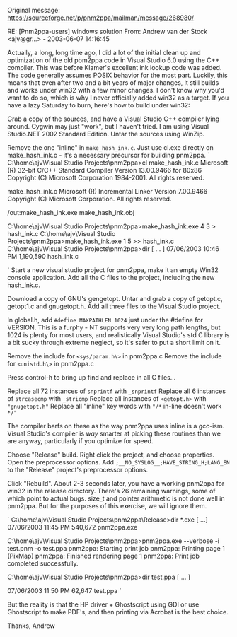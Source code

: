 Original message: https://sourceforge.net/p/pnm2ppa/mailman/message/268980/

RE: [Pnm2ppa-users] windows solution
From: Andrew van der Stock <ajv@gr...> - 2003-06-07 14:16:45


Actually, a long, long time ago, I did a lot of the initial clean up and optimization of the old pbm2ppa code in Visual Studio 6.0 using the C++ compiler. This was before Klamer's excellent ink lookup code was added. The code generally assumes POSIX behavior for the most part. Luckily, this means that even after two and a bit years of major changes, it still builds and works under win32 with a few minor changes. I don't know why you'd want to do so, which is why I never officially added win32 as a target. If you have a lazy Saturday to burn, here's how to build under win32:

Grab a copy of the sources, and have a Visual Studio C++ compiler lying around. Cygwin may just "work", but I haven't tried. I am using Visual Studio.NET 2002 Standard Edition. Untar the sources using WinZip.

Remove the one "inline" in `make_hash_ink.c`. Just use cl.exe directly on make_hash_ink.c - it's a necessary precursor for building pnm2ppa.
`
 C:\home\ajv\Visual Studio Projects\pnm2ppa>cl make_hash_ink.c
 Microsoft (R) 32-bit C/C++ Standard Compiler Version 13.00.9466 for 80x86
 Copyright (C) Microsoft Corporation 1984-2001. All rights reserved.
 
 make_hash_ink.c
 Microsoft (R) Incremental Linker Version 7.00.9466
 Copyright (C) Microsoft Corporation.  All rights reserved.
 
 /out:make_hash_ink.exe
 make_hash_ink.obj
 
 C:\home\ajv\Visual Studio Projects\pnm2ppa>make_hash_ink.exe 4 3 > hash_ink.c
 C:\home\ajv\Visual Studio Projects\pnm2ppa>make_hash_ink.exe 1 5 >> hash_ink.c
 C:\home\ajv\Visual Studio Projects\pnm2ppa>dir
 [ ... ]
 07/06/2003  10:46 PM         1,190,590 hash_ink.c

`
Start a new visual studio project for pnm2ppa, make it an empty Win32 console application. Add all the C files to the project, including the new hash_ink.c.

Download a copy of GNU's gengetopt. Untar and grab a copy of getopt.c, getopt1.c and gnugetopt.h. Add all three files to the Visual Studio project.

In global.h, add
`
 #define MAXPATHLEN	1024
`
just under the #define for VERSION. This is a furphy - NT supports very very long path lengths, but 1024 is plenty for most users, and realistically Visual Studio's std C library is a bit sucky through extreme neglect, so it's safer to put a short limit on it.

Remove the include for `<sys/param.h\>` in pnm2ppa.c
Remove the include for `<unistd.h\>` in pnm2ppa.c

Press control-h to bring up find and replace in all C files...

Replace all 72 instances of `snprintf` with `_snprintf`
Replace all 6 instances of `strcasecmp` with `_stricmp`
Replace all instances of `<getopt.h>` with `"gnugetopt.h"`
Replace all "inline" key words with `"/*` in-line doesn't work `*/"`

The compiler barfs on these as the way pnm2ppa uses inline is a gcc-ism. Visual Studio's compiler is *way* smarter at picking these routines than we are anyway, particularly if you optimize for speed.

Choose "Release" build. Right click the project, and choose properties. Open the preprocessor options. Add
`
 ;__NO_SYSLOG__;HAVE_STRING_H;LANG_EN
`
to the "Release" project's preprocessor options.

Click "Rebuild". About 2-3 seconds later, you have a working pnm2ppa for win32 in the release directory. There's 26 remaining warnings, some of which point to actual bugs. size_t and pointer arithmetic is not done well in pnm2ppa. But for the purposes of this exercise, we will ignore them.

`
 C:\home\ajv\Visual Studio Projects\pnm2ppa\Release>dir *.exe
 [ ...]
 07/06/2003  11:45 PM           540,672 pnm2ppa.exe
 
 C:\home\ajv\Visual Studio Projects\pnm2ppa>pnm2ppa.exe --verbose -i test.pnm -o test.ppa
 pnm2ppa: Starting print job
 pnm2ppa: Printing  page  1 (PixMap)
 pnm2ppa: Finished rendering page  1
 pnm2ppa: Print job completed successfully.

 C:\home\ajv\Visual Studio Projects\pnm2ppa>dir test.ppa
 [ ... ]
 
 07/06/2003  11:50 PM            62,647 test.ppa
` 

But the reality is that the HP driver + Ghostscript using GDI or use Ghostscript to make PDF's, and then printing via Acrobat is the best choice.

Thanks,
Andrew
